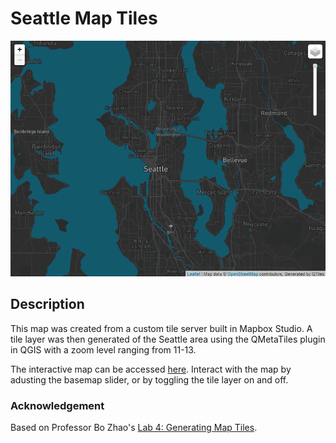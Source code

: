 # Seattle Map Tiles
![](img/screenshot.png)
## Description
This map was created from a custom tile server built in Mapbox Studio. A tile layer was then generated of the Seattle area using the QMetaTiles plugin in QGIS with a zoom level ranging from 11-13.

The interactive map can be accessed [here](https://gordydelap.github.io/seattle-map-tiles/). Interact with the map by adusting the basemap slider, or by toggling the tile layer on and off.

### Acknowledgement
Based on Professor Bo Zhao's [Lab 4: Generating Map Tiles](https://github.com/jakobzhao/geog458/tree/master/labs/lab04).
